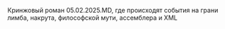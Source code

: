 Кринжовый роман 05.02.2025.MD, где происходят события на грани лимба, накрута, философской мути, ассемблера и XML
